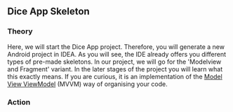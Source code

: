 ## Dice App Skeleton

### Theory
Here, we will start the Dice App project. Therefore, you will generate a new Android project in IDEA. As you will see,
the IDE already offers you different types of pre-made skeletons. In our project, we will go for the 
'Modelview and Fragment' variant. In the later stages of the project you will learn what this exactly means. If you are curious,
it is an implementation of the [Model View ViewModel](https://en.wikipedia.org/wiki/Model%E2%80%93view%E2%80%93viewmodel)
(MVVM) way of organising your code.

### Action
